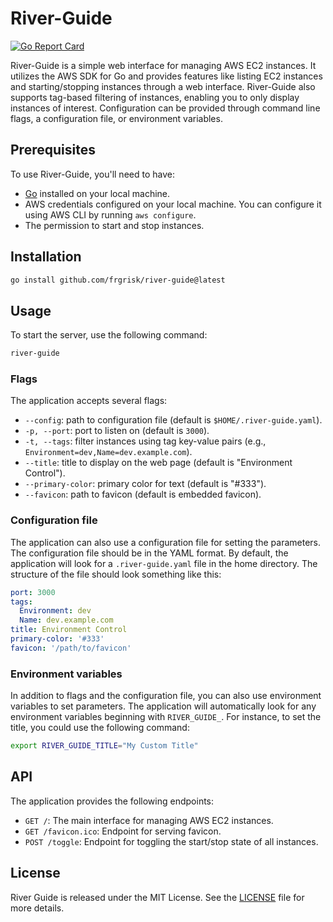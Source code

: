 # River-Guide

[![Go Report Card](https://goreportcard.com/badge/github.com/frgrisk/river-guide)](https://goreportcard.com/report/github.com/frgrisk/river-guide)

River-Guide is a simple web interface for managing AWS EC2 instances. It
utilizes the AWS SDK for Go and provides features like listing EC2 instances 
and starting/stopping instances through a web interface. River-Guide also 
supports tag-based filtering of instances, enabling you to only display 
instances of interest. Configuration can be provided through command line 
flags, a configuration file, or environment variables.

## Prerequisites

To use River-Guide, you'll need to have:

- [Go](https://golang.org/dl/) installed on your local machine.
- AWS credentials configured on your local machine. You can configure it 
  using AWS CLI by running `aws configure`.
- The permission to start and stop instances.

## Installation

```bash
go install github.com/frgrisk/river-guide@latest
```

## Usage

To start the server, use the following command:

```bash
river-guide
```

### Flags

The application accepts several flags:

- `--config`: path to configuration file (default is `$HOME/.river-guide.yaml`).
- `-p, --port`: port to listen on (default is `3000`).
- `-t, --tags`: filter instances using tag key-value pairs (e.g., 
  `Environment=dev,Name=dev.example.com`).
- `--title`: title to display on the web page (default is "Environment 
  Control").
- `--primary-color`: primary color for text (default is "#333").
- `--favicon`: path to favicon (default is embedded favicon).

### Configuration file

The application can also use a configuration file for setting the parameters.
The configuration file should be in the YAML format. By default, the 
application will look for a `.river-guide.yaml` file in the home directory. 
The structure of the file should look something like this:

```yaml
port: 3000
tags:
  Environment: dev
  Name: dev.example.com
title: Environment Control
primary-color: '#333'
favicon: '/path/to/favicon'
```

### Environment variables

In addition to flags and the configuration file, you can also use 
environment variables to set parameters. The application will automatically 
look for any environment variables beginning with `RIVER_GUIDE_`. For 
instance, to set the title, you could use the following command:

```bash
export RIVER_GUIDE_TITLE="My Custom Title"
```

## API

The application provides the following endpoints:

- `GET /`: The main interface for managing AWS EC2 instances.
- `GET /favicon.ico`: Endpoint for serving favicon.
- `POST /toggle`: Endpoint for toggling the start/stop state of all instances.

## License

River Guide is released under the MIT License. See the [LICENSE](./LICENSE) 
file for more details.
